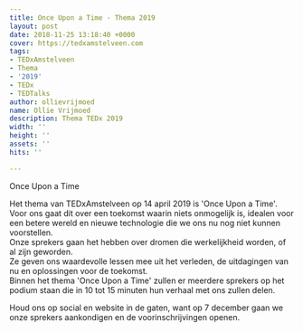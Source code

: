 ```yaml
---
title: Once Upon a Time - Thema 2019
layout: post
date: 2018-11-25 13:18:40 +0000
cover: https://tedxamstelveen.com
tags:
- TEDxAmstelveen
- Thema
- '2019'
- TEDx
- TEDTalks
author: ollievrijmoed
name: Ollie Vrijmoed
description: Thema TEDx 2019
width: ''
height: ''
assets: ''
hits: ''

---
```

Once Upon a Time

Het thema van TEDxAmstelveen op 14 april 2019 is 'Once Upon a Time'. Voor ons gaat dit over een toekomst waarin niets onmogelijk is, idealen voor een betere wereld en nieuwe technologie die we ons nu nog niet kunnen voorstellen.   
Onze sprekers gaan het hebben over dromen die werkelijkheid worden, of al zijn geworden.   
Ze geven ons waardevolle lessen mee uit het verleden, de uitdagingen van nu en oplossingen voor de toekomst.   
Binnen het thema 'Once Upon a Time' zullen er meerdere sprekers op het podium staan die in 10 tot 15 minuten hun verhaal met ons zullen delen. 

Houd ons op social en website in de gaten, want op 7 december gaan we onze sprekers aankondigen en de voorinschrijvingen openen.